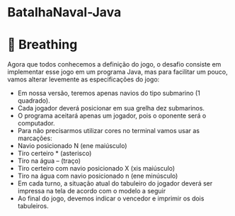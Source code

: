 # BatalhaNaval-Java

# 🚢 Breathing 

<p>Agora que todos conhecemos a definição do jogo, o desafio consiste em
implementar esse jogo em um programa Java, mas para facilitar um pouco,
vamos alterar levemente as especificações do jogo:</p>
<ul>
  
<li>Em nossa versão, teremos apenas navios do tipo submarino (1 quadrado).</li>
<li>Cada jogador deverá posicionar em sua grelha dez submarinos.</li>
<li>O programa aceitará apenas um jogador, pois o oponente será o computador.</li>
<li>Para não precisarmos utilizar cores no terminal vamos usar as marcações:</li>
<li>Navio posicionado N (ene maiúsculo)</li>
<li>Tiro certeiro * (asterisco)</li>
<li>Tiro na água – (traço)</li>
<li>Tiro certeiro com navio posicionado X (xis maiúsculo)</li>
<li>Tiro na água com navio posicionado n (ene minúsculo)</li>
<li>Em cada turno, a situação atual do tabuleiro do jogador deverá ser</li>
impressa na tela de acordo com o modelo a seguir</li>
<li>Ao final do jogo, devemos indicar o vencedor e imprimir os dois
tabuleiros.</li>
